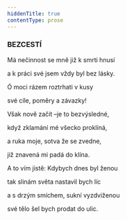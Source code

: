 ```yaml
---
hiddenTitle: true
contentType: prose
---
```


<section>

### BEZCESTÍ

Má nečinnost se mně již k smrti hnusí 

a k práci své jsem vždy byl bez lásky. 

Ó moci rázem roztrhati v kusy 

své cíle, poměry a závazky!

</section>

<section>

Však nově začít –je to bezvýsledné, 

když zklamání mé všecko proklíná, 

a ruka moje, sotva že se zvedne, 

již znavená mi padá do klína.

</section>

<section>

A to vím jistě: Kdybych dnes byl ženou 

tak slinám světa nastavil bych líc 

a s drzým smíchem, sukní vyzdviženou 

své tělo šel bych prodat do ulic.

</section>
